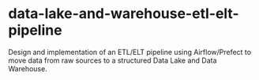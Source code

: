 # data-lake-and-warehouse-etl-elt-pipeline
Design and implementation of an ETL/ELT pipeline using Airflow/Prefect to move data from raw sources to a structured Data Lake and Data Warehouse.
